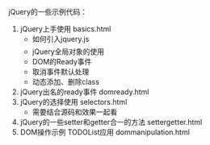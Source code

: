 jQuery的一些示例代码：

1. jQuery上手使用 basics.html
   - 如何引入jquery.js
   - jQuery全局对象的使用
   - DOM的Ready事件
   - 取消事件默认处理
   - 动态添加、删除class
2. jQuery出名的ready事件 domready.html
3. jQuery的选择使用 selectors.html
   - 需要结合源码和效果一起看
4. jQuery的一些setter和getter合一的方法 settergetter.html
5. DOM操作示例 TODOList应用 dommanipulation.html